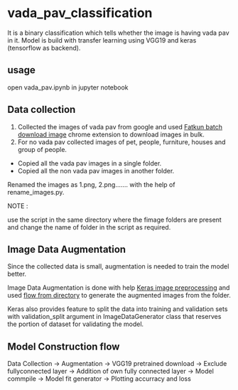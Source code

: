 # vada_pav_classification
It is a binary classification which tells whether the image is having vada pav in it.
Model is build with transfer learning using VGG19 and keras (tensorflow as backend).

## usage 
open vada_pav.ipynb in jupyter notebook

## Data collection

1. Collected the images of vada pav from google and used [Fatkun batch download image](https://chrome.google.com/webstore/detail/fatkun-batch-download-ima/nnjjahlikiabnchcpehcpkdeckfgnohf?hl=en) chrome extension to download images in bulk.
2. For no vada pav collected images of pet, people, furniture, houses and group of people.

 - Copied all the vada pav images in a single folder.
 - Copied all the non vada pav images in another folder.

Renamed the images as 1.png, 2.png....... with the help of rename_images.py.

NOTE :

use the script in the same directory where the fimage folders are present and change the name of folder in the script as required. 

## Image Data Augmentation

Since the collected data is small, augmentation is needed to train the model better.

Image Data Augmentation is done with help [Keras image preprocessing](https://keras.io/preprocessing/image/) and used [flow from directory](https://keras.io/preprocessing/image/#flow_from_directory) to generate the augmented images from the folder.

Keras also provides feature to split the data into training and validation sets with validation_split argument in ImageDataGenerator class that reserves the portion of dataset for validating the model.

## Model Construction flow

Data Collection -> Augmentation -> VGG19 pretrained download -> Exclude fullyconnected layer -> Addition of own fully connected layer -> Model commpile -> Model fit generator -> Plotting accurracy and loss 
